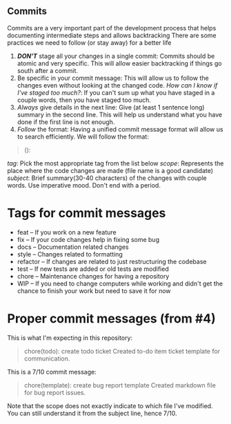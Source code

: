 ## Commits
Commits are a very important part of the development process that helps documenting intermediate steps and allows backtracking
There are some practices we need to follow (or stay away) for a better life

1. **_DON'T_** stage all your changes in a single commit: Commits should be atomic and very specific. This will allow easier backtracking if things go south after a commit.
2. Be specific in your commit message: This will allow us to follow the changes even without looking at the changed code.
    _How can I know if I've staged too much?_: If you can't sum up what you have staged in a couple words, then you have staged too much.
3. _Always_ give details in the next line: Give (at least 1 sentence long) summary in the second line. This will help us understand what you have done if the first line is not enough.
4. _Follow_ the format: Having a unified commit message format will allow us to search efficiently.
    We will follow the format:

> <tag>(<scope>): <subject>

> <Explanation in full sentences>

_tag_: Pick the most appropriate tag from the list below
_scope_: Represents the place where the code changes are made (file name is a good candidate)
_subject_: Brief summary(30-40 characters) of the changes with couple words. Use imperative mood. Don't end with a period.

# Tags for commit messages

- feat – If you work on a new feature
- fix – If your code changes help in fixing some bug
- docs – Documentation related changes
- style – Changes related to formatting
- refactor – If changes are related to just restructuring the codebase
- test – If new tests are added or old tests are modified
- chore – Maintenance changes for having a repository
- WIP – If you need to change computers while working and didn't get the chance to finish your work but need to save it for now

# Proper commit messages (from #4)
This is what I'm expecting in this repository:

> chore(todo): create todo ticket
> Created to-do item ticket template for communication.

This is a 7/10 commit message:

> chore(template): create bug report template
> Created markdown file for bug report issues.

Note that the scope does not exactly indicate to which file I've modified. You can still understand it from the subject line, hence 7/10.
